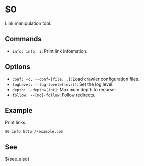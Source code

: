 $0
==

Link manipulation tool.

## Commands

* `info: info, i`: Print link information.

## Options

* `conf: -c, --conf=[file...]`: Load crawler configuration files.
* `logLevel: --log-level=[level]`: Set the log level.
* `depth: --depth=[int]`: Maximum depth to recurse.
* `follow: --[no]-follow`: Follow redirects.

## Example

Print links:

```
$0 info http://example.com
```

## See

${see_also}

